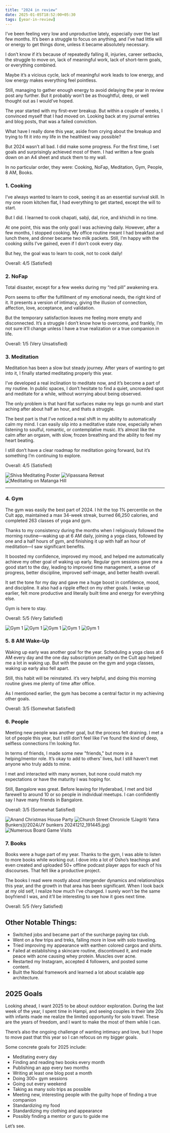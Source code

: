 ```yaml
---
title: "2024 in review"
date: 2025-01-05T18:52:00+05:30
tags: [year-in-review]
---  
```


I’ve been feeling very low and unproductive lately, especially over the last few months. It’s been a struggle to focus on anything, and I’ve had little will or energy to get things done, unless it became absolutely necessary.

I don’t know if it’s because of repeatedly falling ill, injuries, career setbacks, the struggle to move on, lack of meaningful work, lack of short-term goals, or everything combined. 

Maybe it’s a vicious cycle, lack of meaningful work leads to low energy, and low energy makes everything feel pointless.

Still, managing to gather enough energy to avoid delaying the year in review post any further. But it probably won’t be as thoughtful, deep, or well thought out as I would’ve hoped.




The year started with my first-ever breakup. But within a couple of weeks, I convinced myself that I had moved on. Looking back at my journal entries and blog posts, that was a failed conviction.

What have I really done this year, aside from crying about the breakup and trying to fit it into my life in the healthiest way possible?


But 2024 wasn’t all bad. I did make some progress. For the first time, I set goals and surprisingly achieved most of them. I had written a few goals down on an A4 sheet and stuck them to my wall.

In no particular order, they were: Cooking, NoFap, Meditation, Gym, People, 8 AM, Books.


### 1. **Cooking**

I’ve always wanted to learn to cook, seeing it as an essential survival skill. In my one room kitchen flat, I had everything to get started, except the will to start.

But I did. I learned to cook chapati, sabji, dal, rice, and khichdi in no time.

At one point, this was the only goal I was achieving daily. However, after a few months, I stopped cooking. My office routine meant I had breakfast and lunch there, and dinner became two milk packets. Still, I’m happy with the cooking skills I’ve gained, even if I don’t cook every day. 

But hey, the goal was to learn to cook, not to cook daily!

Overall: 4/5 (Satisfied)


### 2. **NoFap**

Total disaster, except for a few weeks during my “red pill” awakening era.

Porn seems to offer the fulfillment of my emotional needs, the right kind of it. It presents a version of intimacy, giving the illusion of connection, affection, love, acceptance, and validation.

But the temporary satisfaction leaves me feeling more empty and disconnected. It’s a struggle I don’t know how to overcome, and frankly, I’m not sure it’ll change unless I have a true realization or a true companion in life.

Overall: 1/5 (Very Unsatisfied)

### 3. **Meditation**

Meditation has been a slow but steady journey. After years of wanting to get into it, I finally started meditating properly this year.

I’ve developed a real inclination to meditate now, and it’s become a part of my routine. In public spaces, I don’t hesitate to find a quiet, uncrowded spot and meditate for a while, without worrying about being observed.

The only problem is that hard flat surfaces make my legs go numb and start aching after about half an hour, and thats a struggle.

The best part is that I’ve noticed a real shift in my ability to automatically calm my mind. I can easily slip into a meditative state now, especially when listening to soulful, romantic, or contemplative music. It’s almost like the calm after an orgasm, with slow, frozen breathing and the ability to feel my heart beating.

I still don’t have a clear roadmap for meditation going forward, but it’s something I’m continuing to explore.

Overall: 4/5 (Satisfied)

![Shiva Meditating Poster](/2024/IMG20240205234050.webp)
![Vipassana Retreat](/2024/IMG20240531063220.webp)
![Meditating on Matanga Hill](/2024/IMG-20241228-WA0008.jpg)


---

### 4. **Gym**

The gym was easily the best part of 2024. I hit the top 1% percentile on the Cult app, maintained a max 34-week streak, burned 66,250 calories, and completed 263 classes of yoga and gym.

Thanks to my consistency during the months when I religiously followed the morning routine—waking up at 6 AM daily, joining a yoga class, followed by one and a half hours of gym, and finishing it up with half an hour of meditation—I saw significant benefits.

It boosted my confidence, improved my mood, and helped me automatically achieve my other goal of waking up early. Regular gym sessions gave me a good start to the day, leading to improved time management, a sense of progress, better discipline, improved self-image, and better health overall.

It set the tone for my day and gave me a huge boost in confidence, mood, and discipline. It also had a ripple effect on my other goals. I woke up earlier, felt more productive and literally built time and energy for everything else.

Gym is here to stay.

Overall: 5/5 (Very Satisfied)

![Gym 1](/2024/IMG20241103195158.webp)
![Gym 1](/2024/IMG20241004092525.webp)
![Gym 1](/2024/IMG20240814080631.webp)
![Gym 1](/2024/IMG20240606091020.webp)
![Gym 1](/2024/IMG20240422065838.webp)

### 5. **8 AM Wake-Up**

Waking up early was another goal for the year. Scheduling a yoga class at 6 AM every day and the one day subscription penalty on the Cult app helped me a lot in waking up. But with the pause on the gym and yoga classes, waking up early also fell apart.

Still, this habit will be reinstated. it’s very helpful, and doing this morning routine gives me plenty of time after office.

As I mentioned earlier, the gym has become a central factor in my achieving other goals.

Overall: 3/5 (Somewhat Satisfied)


### 6. **People**

Meeting new people was another goal, but the process felt draining. I met a lot of people this year, but I still don’t feel like I’ve found the kind of deep, selfless connections I’m looking for.

In terms of friends, I made some new "friends," but more in a helping/mentor role. It’s okay to add to others' lives, but I still haven’t met anyone who truly adds to mine.

I met and interacted with many women, but none could match my expectations or have the maturity I was hoping for.

Still, Bangalore was great. Before leaving for Hyderabad, I met and bid farewell to around 10 or so people in individual meetups. I can confidently say I have many friends in Bangalore.

Overall: 3/5 (Somewhat Satisfied)

![Anand Christmas House Party](/2024/IMG-20241221-WA0000~01.jpg)
![Church Street Chronicle](/2024/IMG20240824191041.webp)
![Jagriti Yatra Bunkers](/2024/JY bunkers 20241212_191445.jpg)
![Numerous Board Game Visits](/2024/IMG20240128152622.webp)

### 7. **Books**

Books were a huge part of my year. Thanks to the gym, I was able to listen to more books while working out. I dove into a lot of Osho’s teachings and even created and uploaded 50+ offline podcast player apps for each of his discourses. That felt like a productive project.

The books I read were mostly about intergender dynamics and relationships this year, and the growth in that area has been significant. When I look back at my old self, I realize how much I’ve changed. I surely won’t be the same boyfriend I was, and it’ll be interesting to see how it goes next time.

Overall: 5/5 (Very Satisfied)


## Other Notable Things:

- Switched jobs and became part of the surcharge paying tax club.
- Went on a few trips and treks, falling more in love with solo traveling.
- Tried improving my appearance with earthen colored cargos and shirts.
- Failed at establishing a skincare routine, discontinued it, and made peace with acne causing whey protein. Muscles over acne.
- Restarted my Instagram, accepted 4 followers, and posted some content.
- Built the Nodal framework and learned a lot about scalable app architecture.


## 2025 Goals

Looking ahead, I want 2025 to be about outdoor exploration. During the last week of the year, I spent time in Hampi, and seeing couples in their late 20s with infants made me realize the limited opportunity for solo travel. These are the years of freedom, and I want to make the most of them while I can.

There’s also the ongoing challenge of wanting intimacy and love, but I hope to move past that this year so I can refocus on my bigger goals.

Some concrete goals for 2025 include:

- Meditating every day
- Finding and reading two books every month
- Publishing an app every two months
- Writing at least one blog post a month
- Doing 300+ gym sessions
- Going out every weekend
- Taking as many solo trips as possible
- Meeting new, interesting people with the guilty hope of finding a true companion
- Standardizing my food
- Standardizing my clothing and appearance
- Possibly finding a mentor or guru to guide me

Let’s see.
